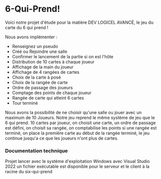 # 6-Qui-Prend!

Voici notre projet d'étude pour la matière DEV LOGICEL AVANCÉ, le jeu du carte du 6 qui prend !

Nous avons implémenter :

- Renseignez un pseudo
- Créé ou Rejoindre une salle
- Confirmer le lancement de la partie si on est l'hôte
- Distribution de 10 cartes à chaque joueur
- Affichage de la main du joueur
- Affichage de 4 rangées de cartes
- Choix de la carte à posé
- Choix de la rangée de carte
- Ordre de passage des joueurs
- Comptage des points de chaque joueur
- Rangée de carte qui atteint 6 cartes
- Tour terminé

Nous avons la possibilité de ne choisir qu'une salle ou jouer avec un maximum de 10 Joueurs.
Notre jeu reprend le même système de jeu que le 6 qui prend.
10 cartes par joueur, on choisit une carte, un ordre de passage est défini, on choisit sa rangée,
on comptabilise les points si une rangée est terminé, on place la première carte au début de la rangée terminé,
le jeu continue jusqu'a ce que les joueurs n'ont plus de cartes.

### Documentation technique

Projet lancer avec le système d'exploitation Windows avec Visual Studio 2022
un fichier exécutable est disponible pour le serveur et le client à la racine du six-qui-prend
